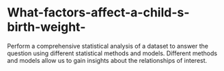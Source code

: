 # What-factors-affect-a-child-s-birth-weight-
Perform a comprehensive statistical analysis of a dataset to answer the question using different statistical methods and models. Different methods and models allow us to gain insights about the relationships of interest.
